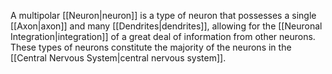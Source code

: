 A multipolar [[Neuron|neuron]] is a type of neuron that possesses a single [[Axon|axon]] and many [[Dendrites|dendrites]], allowing for the [[Neuronal Integration|integration]] of a great deal of information from other neurons. These types of neurons constitute the majority of the neurons in the [[Central Nervous System|central nervous system]].